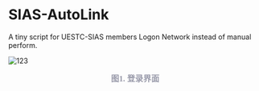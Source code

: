 # SIAS-AutoLink
A tiny script for UESTC-SIAS members Logon Network instead of manual perform.



![123](https://gitee.com/CYX12138/cloudimage/raw/master/img/image-20220113181232895.png)
<p align=center>
<b><font color=#999AAA size=3 face="仿宋">
图1. 登录界面
</font></b>
</p>
